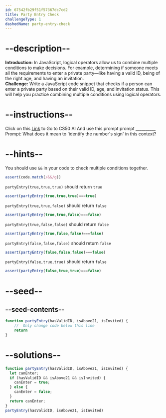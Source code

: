 ```yaml
---
id: 67542fb29f51f57367dc7cd2
title: Party Entry Check
challengeType: 1
dashedName: party-entry-check
---
```


# --description--

**Introduction:**
In JavaScript, logical operators allow us to combine multiple conditions to make decisions. For example, determining if someone meets all the requirements to enter a private party—like having a valid ID, being of the right age, and having an invitation.
<br>
**Challenge:**
Write a JavaScript code snippet that checks if a person can enter a private party based on their valid ID, age, and invitation status. This will help you practice combining multiple conditions using logical operators.

# --instructions--

Click on this <a href = "https://cs50.ai/chat">Link</a>  to Go to CS50 AI 
And use this prompt prompt __________
Prompt: What does it mean to 'identify the number's sign' in this context?

# --hints--

You should use `&&`  in your code to check multiple conditions together.

```js
assert(code.match(/&&/g))
```

`partyEntry(true,true,true)` should return `true`

```js
assert(partyEntry(true,true,true)===true)
```

`partyEntry(true,true,false)` should return `false`

```js
assert(partyEntry(true,true,false)===false)
```

`partyEntry(true,false,false)` should return `false`

```js
assert(partyEntry(true,false,false)===false)
```

`partyEntry(false,false,false)` should return `false`

```js
assert(partyEntry(false,false,false)===false)
```

`partyEntry(false,true,true)` should return `false`

```js
assert(partyEntry(false,true,true)===false)
```

# --seed--
## --seed-contents--

```js
function partyEntry(hasValidID, isAbove21, isInvited) {
	//  Only change code below this line
	return
}
```

# --solutions--

```js
function partyEntry(hasValidID, isAbove21, isInvited) {
  let canEnter;
  if (hasValidID && isAbove21 && isInvited) {
    canEnter = true;
  } else {
    canEnter = false;
  }
  return canEnter;
}
partyEntry(hasValidID, isAbove21, isInvited)
```
